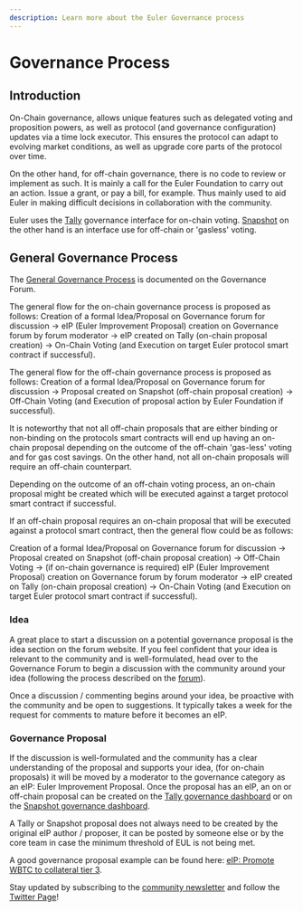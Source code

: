 ```yaml
---
description: Learn more about the Euler Governance process
---
```


# Governance Process

## Introduction

On-Chain governance, allows unique features such as delegated voting and proposition powers, as well as protocol (and governance configuration) updates via a time lock executor. 
This ensures the protocol can adapt to evolving market conditions, as well as upgrade core parts of the protocol over time.

On the other hand, for off-chain governance, there is no code to review or implement as such. It is mainly a call for the Euler Foundation to carry out an action. Issue a grant, or pay a bill, for example. Thus mainly used to aid Euler in making difficult decisions in collaboration with the community. 

Euler uses the [Tally](https://www.tally.xyz/governance/eip155:1:0xd8E2114f6bCbaee83CDEB1bD6650a28BBcF144D5) governance interface for on-chain voting. [Snapshot](https://snapshot.org/#/eulerdao.eth/proposal/0x3b4b7e79c40df6860e7d612bdccc4969753e283dfd84673dc5fc4d201abcb317) on the other hand is an interface use for off-chain or 'gasless' voting. 



## General Governance Process 
The [General Governance Process](https://forum.euler.finance/t/welcome-to-the-euler-governance-forum/7) is documented on the Governance Forum.

The general flow for the on-chain governance process is proposed as follows:
Creation of a formal Idea/Proposal on Governance forum for discussion → eIP (Euler Improvement Proposal) creation on Governance forum by forum moderator → eIP created on Tally (on-chain proposal creation) → On-Chain Voting (and Execution on target Euler protocol smart contract if successful).

The general flow for the off-chain governance process is proposed as follows:
Creation of a formal Idea/Proposal on Governance forum for discussion → Proposal created on Snapshot (off-chain proposal creation) → Off-Chain Voting (and Execution of proposal action by Euler Foundation if successful).


It is noteworthy that not all off-chain proposals that are either binding or non-binding on the protocols smart contracts will end up having an on-chain proposal depending on the outcome of the off-chain 'gas-less' voting and for gas cost savings. On the other hand, not all on-chain proposals will require an off-chain counterpart.

Depending on the outcome of an off-chain voting process, an on-chain proposal might be created which will be executed against a target protocol smart contract if successful. 

If an off-chain proposal requires an on-chain proposal that will be executed against a protocol smart contract, then the general flow could be as follows:

Creation of a formal Idea/Proposal on Governance forum for discussion → Proposal created on Snapshot (off-chain proposal creation) → Off-Chain Voting → (if on-chain governance is required) eIP (Euler Improvement Proposal) creation on Governance forum by forum moderator → eIP created on Tally (on-chain proposal creation) → On-Chain Voting (and Execution on target Euler protocol smart contract if successful).



### Idea
A great place to start a discussion on a potential governance proposal is the idea section on the forum website. If you feel confident that your idea is relevant to the community and is well-formulated, head over to the Governance Forum to begin a discussion with the community around your idea (following the process described on the [forum](https://forum.euler.finance/t/welcome-to-the-euler-governance-forum/7)). 

Once a discussion / commenting begins around your idea, be proactive with the community and be open to suggestions. It typically takes a week for the request for comments to mature before it becomes an eIP.

### Governance Proposal
If the discussion is well-formulated and the community has a clear understanding of the proposal and supports your idea, (for on-chain proposals) it will be moved by a moderator to the governance category as an eIP: Euler Improvement Proposal. Once the proposal has an eIP, an on or off-chain proposal can be created on the [Tally governance dashboard](https://www.tally.xyz/governance/eip155:1:0xd8E2114f6bCbaee83CDEB1bD6650a28BBcF144D5) or on the [Snapshot governance dashboard](https://snapshot.org/#/eulerdao.eth/proposal/0x3b4b7e79c40df6860e7d612bdccc4969753e283dfd84673dc5fc4d201abcb317).

A Tally or Snapshot proposal does not always need to be created by the original eIP author / proposer, it can be posted by someone else or by the core team in case the minimum threshold of EUL is not being met.

A good governance proposal example can be found here: [eIP: Promote WBTC to collateral tier 3](https://forum.euler.finance/t/eip-1-promote-wbtc-to-collateral-tier/27).

Stay updated by subscribing to the [community newsletter](https://newsletter.euler.finance/) and follow the [Twitter Page](https://twitter.com/eulerfinance)!